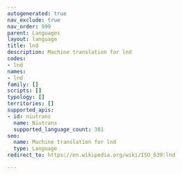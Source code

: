 ```yaml
---
autogenerated: true
nav_exclude: true
nav_order: 999
parent: Languages
layout: language
title: lnd
description: Machine translation for lnd
codes:
- lnd
names:
- lnd
family: []
scripts: []
typology: []
territories: []
supported_apis:
- id: niutrans
  name: Niutrans
  supported_language_count: 381
seo:
  name: Machine translation for lnd
  type: Language
redirect_to: https://en.wikipedia.org/wiki/ISO_639:lnd

---
```


